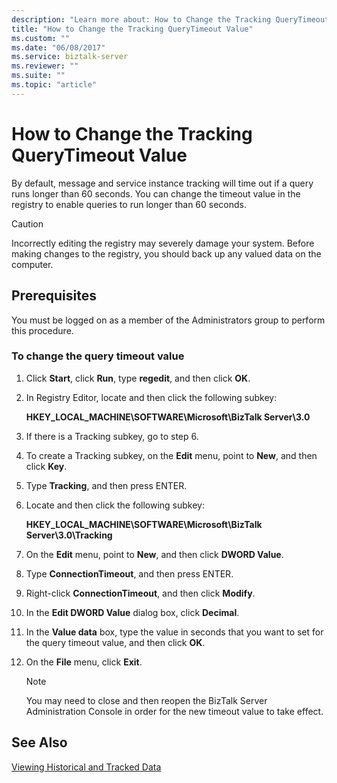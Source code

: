 ```yaml
---
description: "Learn more about: How to Change the Tracking QueryTimeout Value"
title: "How to Change the Tracking QueryTimeout Value"
ms.custom: ""
ms.date: "06/08/2017"
ms.service: biztalk-server
ms.reviewer: ""
ms.suite: ""
ms.topic: "article"
---
```

# How to Change the Tracking QueryTimeout Value
By default, message and service instance tracking will time out if a query runs longer than 60 seconds. You can change the timeout value in the registry to enable queries to run longer than 60 seconds.  
  
> [!CAUTION]
>  Incorrectly editing the registry may severely damage your system. Before making changes to the registry, you should back up any valued data on the computer.  
  
## Prerequisites  
 You must be logged on as a member of the Administrators group to perform this procedure.  
  
### To change the query timeout value  
  
1.  Click **Start**, click **Run**, type **regedit**, and then click **OK**.  
  
2.  In Registry Editor, locate and then click the following subkey:  
  
     **HKEY_LOCAL_MACHINE\SOFTWARE\Microsoft\BizTalk Server\3.0**  
  
3.  If there is a Tracking subkey, go to step 6.  
  
4.  To create a Tracking subkey, on the **Edit** menu, point to **New**, and then click **Key**.  
  
5.  Type **Tracking**, and then press ENTER.  
  
6.  Locate and then click the following subkey:  
  
     **HKEY_LOCAL_MACHINE\SOFTWARE\Microsoft\BizTalk Server\3.0\Tracking**  
  
7.  On the **Edit** menu, point to **New**, and then click **DWORD Value**.  
  
8.  Type **ConnectionTimeout**, and then press ENTER.  
  
9. Right-click **ConnectionTimeout**, and then click **Modify**.  
  
10. In the **Edit DWORD Value** dialog box, click **Decimal**.  
  
11. In the **Value data** box, type the value in seconds that you want to set for the query timeout value, and then click **OK**.  
  
12. On the **File** menu, click **Exit**.  
  
    > [!NOTE]
    >  You may need to close and then reopen the BizTalk Server Administration Console in order for the new timeout value to take effect.  
  
## See Also  
 [Viewing Historical and Tracked Data](../core/viewing-historical-and-tracked-data.md)
